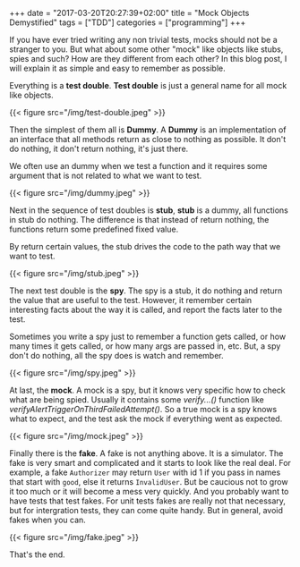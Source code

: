 +++
date = "2017-03-20T20:27:39+02:00"
title = "Mock Objects Demystified"
tags = ["TDD"]
categories = ["programming"]
+++

If you have ever tried writing any non trivial tests, mocks should not be a stranger to you. But what about some other "mock" like objects like stubs, spies and such? How are they different from each other? In this blog post, I will explain it as simple and easy to remember as possible.

Everything is a **test double**. **Test double** is just a general name for all mock like objects.

{{< figure src="/img/test-double.jpeg" >}}

Then the simplest of them all is **Dummy**. A **Dummy** is an implementation of an interface that all methods return as close to nothing as possible. It don't do nothing, it don't return nothing, it's just there.

We often use an dummy when we test a function and it requires some argument that is not related to what we want to test.

{{< figure src="/img/dummy.jpeg" >}}

Next in the sequence of test doubles is **stub**, **stub** is a dummy, all functions in stub do nothing. The difference is that instead of return nothing, the functions return some predefined fixed value.

By return certain values, the stub drives the code to the path way that we want to test.

{{< figure src="/img/stub.jpeg" >}}

The next test double is the **spy**. The spy is a stub, it do nothing and return the value that are useful to the test. However, it remember certain interesting facts about the way it is called, and report the facts later to the test.

Sometimes you write a spy just to remember a function gets called, or how many times it gets called, or how many args are passed in, etc. But, a spy don't do nothing, all the spy does is watch and remember.

{{< figure src="/img/spy.jpeg" >}}

At last, the **mock**. A mock is a spy, but it knows very specific how to check what are being spied. Usually it contains some *verify...()* function like *verifyAlertTriggerOnThirdFailedAttempt()*. So a true mock is a spy knows what to expect, and the test ask the mock if everything went as expected.

{{< figure src="/img/mock.jpeg" >}}

Finally there is the **fake**. A fake is not anything above. It is a simulator. The fake is very smart and complicated and it starts to look like the real deal. For example, a fake `Authorizer` may return `User` with id 1 if you pass in names that start with `good`, else it returns `InvalidUser`. But be caucious not to grow it too much or it will become a mess very quickly. And you probably want to have tests that test fakes. For unit tests fakes are really not that necessary, but for intergration tests, they can come quite handy. But in general, avoid fakes when you can.

{{< figure src="/img/fake.jpeg" >}}

That's the end.
